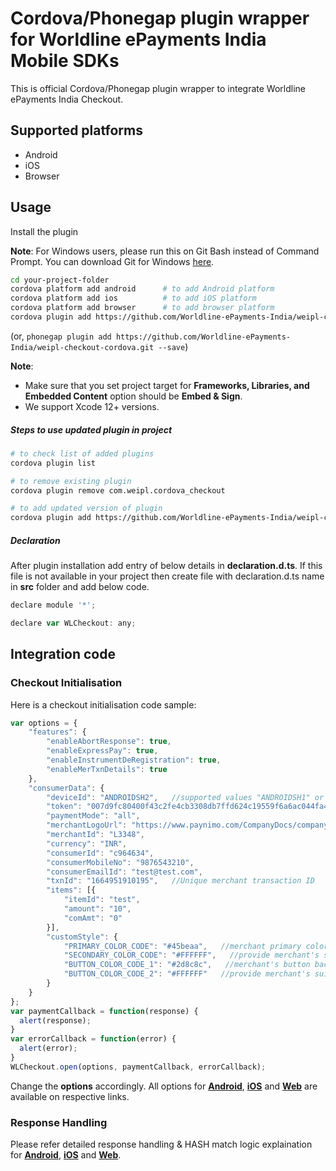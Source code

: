 # Cordova/Phonegap plugin wrapper for Worldline ePayments India Mobile SDKs

This is official Cordova/Phonegap plugin wrapper to integrate Worldline ePayments India Checkout.

## Supported platforms

- Android
- iOS
- Browser

## Usage

Install the plugin

**Note**: For Windows users, please run this on Git Bash instead of Command Prompt. You can download Git for Windows [here](https://github.com/git-for-windows/git/releases/latest).

```bash
cd your-project-folder
cordova platform add android      # to add Android platform 
cordova platform add ios          # to add iOS platform
cordova platform add browser      # to add browser platform
cordova plugin add https://github.com/Worldline-ePayments-India/weipl-checkout-cordova.git --save
```
(or, `phonegap plugin add https://github.com/Worldline-ePayments-India/weipl-checkout-cordova.git --save`)

**Note**:
- Make sure that you set project target for **Frameworks, Libraries, and Embedded Content** option should be **Embed & Sign**. 
- We support Xcode 12+ versions. 

##### Steps to use updated plugin in project

```bash
# to check list of added plugins
cordova plugin list

# to remove existing plugin
cordova plugin remove com.weipl.cordova_checkout

# to add updated version of plugin
cordova plugin add https://github.com/Worldline-ePayments-India/weipl-checkout-cordova.git --save
```

##### Declaration
After plugin installation add entry of below details in **declaration.d.ts**. If this file is not available in your project then create file with declaration.d.ts name in **src** folder and add below code.
```js
declare module '*';

declare var WLCheckout: any;
```

## Integration code

### Checkout Initialisation

Here is a checkout initialisation code sample:

```js
var options = {
	"features": {
		"enableAbortResponse": true,
		"enableExpressPay": true,
		"enableInstrumentDeRegistration": true,
		"enableMerTxnDetails": true
	},
	"consumerData": {
		"deviceId": "ANDROIDSH2",	//supported values "ANDROIDSH1" or "ANDROIDSH2" for Android, supported values "iOSSH1" or "iOSSH2" for iOS and supported values "WEBSH1" or "WEBSH2" for Browser
		"token": "007d9fc80400f43c2fe4cb3308db7ffd624c19559f6a6ac044fa4f34d10b1d7ffeee31b573f90f11e58f05cdf588de35ae7d4f9e78c1a30b4abc6c64fc026fad",
		"paymentMode": "all",
		"merchantLogoUrl": "https://www.paynimo.com/CompanyDocs/company-logo-vertical-light.png",  //provided merchant logo will be displayed
		"merchantId": "L3348",
		"currency": "INR",
		"consumerId": "c964634",
		"consumerMobileNo": "9876543210",
		"consumerEmailId": "test@test.com",
		"txnId": "1664951910195",   //Unique merchant transaction ID
		"items": [{
			"itemId": "test",
			"amount": "10",
			"comAmt": "0"
		}],
		"customStyle": {
			"PRIMARY_COLOR_CODE": "#45beaa",   //merchant primary color code
			"SECONDARY_COLOR_CODE": "#FFFFFF",   //provide merchant's suitable color code
			"BUTTON_COLOR_CODE_1": "#2d8c8c",   //merchant's button background color code
			"BUTTON_COLOR_CODE_2": "#FFFFFF"   //provide merchant's suitable color code for button text
		}
	}
};
var paymentCallback = function(response) {
  alert(response);
}
var errorCallback = function(error) {
  alert(error);
}
WLCheckout.open(options, paymentCallback, errorCallback);
```

Change the **options** accordingly. All options for **[Android](https://www.paynimo.com/paynimocheckout/docs/?device=android)**, **[iOS](https://www.paynimo.com/paynimocheckout/docs/?device=ios)** and **[Web](https://www.paynimo.com/paynimocheckout/docs/?device=web)** are available on respective links.


### Response Handling

Please refer detailed response handling & HASH match logic explaination for **[Android](https://www.paynimo.com/paynimocheckout/docs/?device=android)**, **[iOS](https://www.paynimo.com/paynimocheckout/docs/?device=ios)** and **[Web](https://www.paynimo.com/paynimocheckout/docs/?device=web)**.

